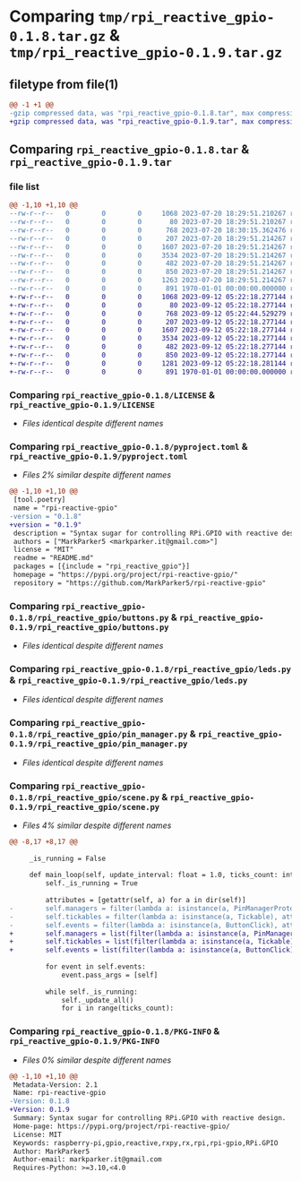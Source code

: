 # Comparing `tmp/rpi_reactive_gpio-0.1.8.tar.gz` & `tmp/rpi_reactive_gpio-0.1.9.tar.gz`

## filetype from file(1)

```diff
@@ -1 +1 @@
-gzip compressed data, was "rpi_reactive_gpio-0.1.8.tar", max compression
+gzip compressed data, was "rpi_reactive_gpio-0.1.9.tar", max compression
```

## Comparing `rpi_reactive_gpio-0.1.8.tar` & `rpi_reactive_gpio-0.1.9.tar`

### file list

```diff
@@ -1,10 +1,10 @@
--rw-r--r--   0        0        0     1068 2023-07-20 18:29:51.210267 rpi_reactive_gpio-0.1.8/LICENSE
--rw-r--r--   0        0        0       80 2023-07-20 18:29:51.210267 rpi_reactive_gpio-0.1.8/README.md
--rw-r--r--   0        0        0      768 2023-07-20 18:30:15.362476 rpi_reactive_gpio-0.1.8/pyproject.toml
--rw-r--r--   0        0        0      207 2023-07-20 18:29:51.214267 rpi_reactive_gpio-0.1.8/rpi_reactive_gpio/__init__.py
--rw-r--r--   0        0        0     1607 2023-07-20 18:29:51.214267 rpi_reactive_gpio-0.1.8/rpi_reactive_gpio/buttons.py
--rw-r--r--   0        0        0     3534 2023-07-20 18:29:51.214267 rpi_reactive_gpio-0.1.8/rpi_reactive_gpio/leds.py
--rw-r--r--   0        0        0      482 2023-07-20 18:29:51.214267 rpi_reactive_gpio-0.1.8/rpi_reactive_gpio/main.py
--rw-r--r--   0        0        0      850 2023-07-20 18:29:51.214267 rpi_reactive_gpio-0.1.8/rpi_reactive_gpio/pin_manager.py
--rw-r--r--   0        0        0     1263 2023-07-20 18:29:51.214267 rpi_reactive_gpio-0.1.8/rpi_reactive_gpio/scene.py
--rw-r--r--   0        0        0      891 1970-01-01 00:00:00.000000 rpi_reactive_gpio-0.1.8/PKG-INFO
+-rw-r--r--   0        0        0     1068 2023-09-12 05:22:18.277144 rpi_reactive_gpio-0.1.9/LICENSE
+-rw-r--r--   0        0        0       80 2023-09-12 05:22:18.277144 rpi_reactive_gpio-0.1.9/README.md
+-rw-r--r--   0        0        0      768 2023-09-12 05:22:44.529279 rpi_reactive_gpio-0.1.9/pyproject.toml
+-rw-r--r--   0        0        0      207 2023-09-12 05:22:18.277144 rpi_reactive_gpio-0.1.9/rpi_reactive_gpio/__init__.py
+-rw-r--r--   0        0        0     1607 2023-09-12 05:22:18.277144 rpi_reactive_gpio-0.1.9/rpi_reactive_gpio/buttons.py
+-rw-r--r--   0        0        0     3534 2023-09-12 05:22:18.277144 rpi_reactive_gpio-0.1.9/rpi_reactive_gpio/leds.py
+-rw-r--r--   0        0        0      482 2023-09-12 05:22:18.277144 rpi_reactive_gpio-0.1.9/rpi_reactive_gpio/main.py
+-rw-r--r--   0        0        0      850 2023-09-12 05:22:18.277144 rpi_reactive_gpio-0.1.9/rpi_reactive_gpio/pin_manager.py
+-rw-r--r--   0        0        0     1281 2023-09-12 05:22:18.281144 rpi_reactive_gpio-0.1.9/rpi_reactive_gpio/scene.py
+-rw-r--r--   0        0        0      891 1970-01-01 00:00:00.000000 rpi_reactive_gpio-0.1.9/PKG-INFO
```

### Comparing `rpi_reactive_gpio-0.1.8/LICENSE` & `rpi_reactive_gpio-0.1.9/LICENSE`

 * *Files identical despite different names*

### Comparing `rpi_reactive_gpio-0.1.8/pyproject.toml` & `rpi_reactive_gpio-0.1.9/pyproject.toml`

 * *Files 2% similar despite different names*

```diff
@@ -1,10 +1,10 @@
 [tool.poetry]
 name = "rpi-reactive-gpio"
-version = "0.1.8"
+version = "0.1.9"
 description = "Syntax sugar for controlling RPi.GPIO with reactive design."
 authors = ["MarkParker5 <markparker.it@gmail.com>"]
 license = "MIT"
 readme = "README.md"
 packages = [{include = "rpi_reactive_gpio"}]
 homepage = "https://pypi.org/project/rpi-reactive-gpio/"
 repository = "https://github.com/MarkParker5/rpi-reactive-gpio"
```

### Comparing `rpi_reactive_gpio-0.1.8/rpi_reactive_gpio/buttons.py` & `rpi_reactive_gpio-0.1.9/rpi_reactive_gpio/buttons.py`

 * *Files identical despite different names*

### Comparing `rpi_reactive_gpio-0.1.8/rpi_reactive_gpio/leds.py` & `rpi_reactive_gpio-0.1.9/rpi_reactive_gpio/leds.py`

 * *Files identical despite different names*

### Comparing `rpi_reactive_gpio-0.1.8/rpi_reactive_gpio/pin_manager.py` & `rpi_reactive_gpio-0.1.9/rpi_reactive_gpio/pin_manager.py`

 * *Files identical despite different names*

### Comparing `rpi_reactive_gpio-0.1.8/rpi_reactive_gpio/scene.py` & `rpi_reactive_gpio-0.1.9/rpi_reactive_gpio/scene.py`

 * *Files 4% similar despite different names*

```diff
@@ -8,17 +8,17 @@
     
     _is_running = False
     
     def main_loop(self, update_interval: float = 1.0, ticks_count: int = 100):
         self._is_running = True
         
         attributes = [getattr(self, a) for a in dir(self)]
-        self.managers = filter(lambda a: isinstance(a, PinManagerProtocol), attributes)
-        self.tickables = filter(lambda a: isinstance(a, Tickable), attributes)
-        self.events = filter(lambda a: isinstance(a, ButtonClick), attributes)
+        self.managers = list(filter(lambda a: isinstance(a, PinManagerProtocol), attributes))
+        self.tickables = list(filter(lambda a: isinstance(a, Tickable), attributes))
+        self.events = list(filter(lambda a: isinstance(a, ButtonClick), attributes))
         
         for event in self.events:
             event.pass_args = [self]
         
         while self._is_running:
             self._update_all()
             for i in range(ticks_count):
```

### Comparing `rpi_reactive_gpio-0.1.8/PKG-INFO` & `rpi_reactive_gpio-0.1.9/PKG-INFO`

 * *Files 0% similar despite different names*

```diff
@@ -1,10 +1,10 @@
 Metadata-Version: 2.1
 Name: rpi-reactive-gpio
-Version: 0.1.8
+Version: 0.1.9
 Summary: Syntax sugar for controlling RPi.GPIO with reactive design.
 Home-page: https://pypi.org/project/rpi-reactive-gpio/
 License: MIT
 Keywords: raspberry-pi,gpio,reactive,rxpy,rx,rpi,rpi-gpio,RPi.GPIO
 Author: MarkParker5
 Author-email: markparker.it@gmail.com
 Requires-Python: >=3.10,<4.0
```

